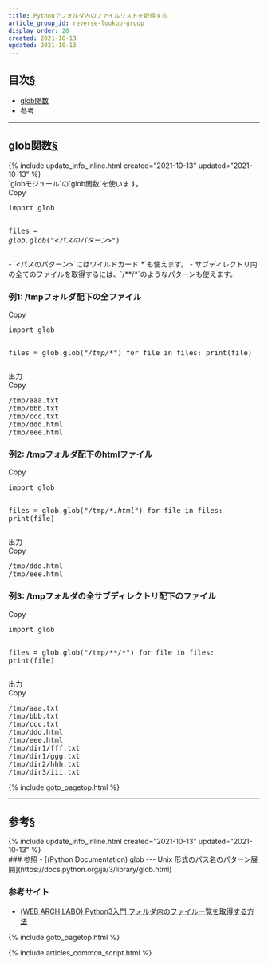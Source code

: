 ```yaml
---
title: Pythonでフォルダ内のファイルリストを取得する
article_group_id: reverse-lookup-group
display_order: 20
created: 2021-10-13
updated: 2021-10-13
---
```


## <a name="index">目次</a><a class="heading-anchor-permalink" href="#目次">§</a>

<ul id="index_ul">
<li><a href="#glob関数">glob関数</a></li>
<li><a href="#参考">参考</a></li>
</ul>

* * *
## <a name="glob関数">glob関数</a><a class="heading-anchor-permalink" href="#glob関数">§</a>
<div class="chapter-updated">{% include update_info_inline.html created="2021-10-13" updated="2021-10-13" %}</div>
`globモジュール`の`glob関数`を使います。  
<div class="code-box-syntax no-title">
<div class="copy-button">Copy</div>
<pre>
import glob

files = <em>glob.glob</em>(<em class="blue">"&lt;パスのパターン&gt;"</em>)
</pre>
</div>
- `<パスのパターン>`にはワイルドカード`*`も使えます。
- サブディレクトリ内の全てのファイルを取得するには、`/**/*`のようなパターンも使えます。

### 例1: /tmpフォルダ配下の全ファイル
<div class="code-box no-title">
<div class="copy-button">Copy</div>
<pre>
import glob

files = glob.glob(<em>"/tmp/*"</em>)
for file in files:
    print(file)
</pre>
</div>
<div class="code-box-output">
<div class="title">出力</div>
<div class="copy-button">Copy</div>
<pre>
/tmp/aaa.txt
/tmp/bbb.txt
/tmp/ccc.txt
/tmp/ddd.html
/tmp/eee.html
</pre>
</div>

### 例2: /tmpフォルダ配下のhtmlファイル
<div class="code-box no-title">
<div class="copy-button">Copy</div>
<pre>
import glob

files = glob.glob("/tmp/*<em>.html</em>")
for file in files:
    print(file)
</pre>
</div>
<div class="code-box-output">
<div class="title">出力</div>
<div class="copy-button">Copy</div>
<pre>
/tmp/ddd.html
/tmp/eee.html
</pre>
</div>

### 例3: /tmpフォルダの全サブディレクトリ配下のファイル
<div class="code-box no-title">
<div class="copy-button">Copy</div>
<pre>
import glob

files = glob.glob("/tmp<em>/**/*</em>")
for file in files:
    print(file)
</pre>
</div>
<div class="code-box-output">
<div class="title">出力</div>
<div class="copy-button">Copy</div>
<pre>
/tmp/aaa.txt
/tmp/bbb.txt
/tmp/ccc.txt
/tmp/ddd.html
/tmp/eee.html
/tmp/dir1/fff.txt
/tmp/dir1/ggg.txt
/tmp/dir2/hhh.txt
/tmp/dir3/iii.txt
</pre>
</div>

{% include goto_pagetop.html %}

* * *
## <a name="参考">参考</a><a class="heading-anchor-permalink" href="#参考">§</a>
<div class="chapter-updated">{% include update_info_inline.html created="2021-10-13" updated="2021-10-13" %}</div>
### 参照
- [(Python Documentation) glob --- Unix 形式のパス名のパターン展開](https://docs.python.org/ja/3/library/glob.html)

### 参考サイト
- [(WEB ARCH LABO) Python3入門 フォルダ内のファイル一覧を取得する方法](https://weblabo.oscasierra.net/python/python3-beginning-file-list.html)

{% include goto_pagetop.html %}

{% include articles_common_script.html %}
